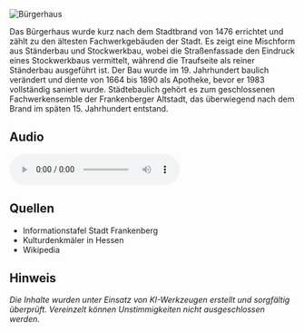 ![Bürgerhaus](./images/frankenberg/p43.jpg)

Das Bürgerhaus wurde kurz nach dem Stadtbrand von 1476 errichtet und zählt zu den ältesten Fachwerkgebäuden der Stadt. Es zeigt eine Mischform aus Ständerbau und Stockwerkbau, wobei die Straßenfassade den Eindruck eines Stockwerkbaus vermittelt, während die Traufseite als reiner Ständerbau ausgeführt ist. Der Bau wurde im 19. Jahrhundert baulich verändert und diente von 1664 bis 1890 als Apotheke, bevor er 1983 vollständig saniert wurde. Städtebaulich gehört es zum geschlossenen Fachwerkensemble der Frankenberger Altstadt, das überwiegend nach dem Brand im späten 15. Jahrhundert entstand.

## Audio

<audio controls class="full-width-audio">
  <source src="locales/frankenberg/de/p43.mp3" type="audio/mpeg">
  Dein Browser unterstützt kein Audioelement.
</audio>

## Quellen

- Informationstafel Stadt Frankenberg
- Kulturdenkmäler in Hessen
- Wikipedia

## Hinweis

_Die Inhalte wurden unter Einsatz von KI-Werkzeugen erstellt und sorgfältig überprüft. Vereinzelt können Unstimmigkeiten nicht ausgeschlossen werden._